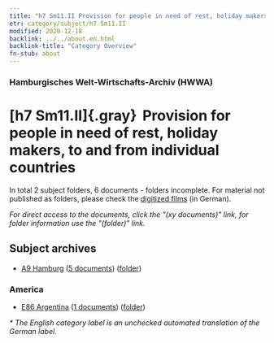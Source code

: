 ```yaml
---
title: "h7 Sm11.II Provision for people in need of rest, holiday makers, to and from individual countries"
etr: category/subject/h7 Sm11.II
modified: 2020-12-18
backlink: ../../about.en.html
backlink-title: "Category Overview"
fn-stub: about
---
```


### Hamburgisches Welt-Wirtschafts-Archiv (HWWA)
# [h7 Sm11.II]{.gray}&#8201; Provision for people in need of rest, holiday makers, to and from individual countries&#160; 





In total 2 subject folders, 6 documents - folders incomplete.
For material not published as folders, please check the [digitized films](/film/h1_sh) (in German).

_For direct access to the documents, click the "(xy documents)" link, for folder information use the "(folder)" link._

## Subject archives


- [A9 Hamburg](../../../geo/about.en.html#A9) (<a href="https://dfg-viewer.de/show/?tx_dlf[id]=https://pm20.zbw.eu/mets/sh/1409xx/140905/1446xx/144691/public.mets.en.xml" target="_blank">5 documents</a>) ([folder](http://purl.org/pressemappe20/folder/sh/140905,144691))

### America

- [E86 Argentina](../../../geo/about.en.html#E86) (<a href="https://dfg-viewer.de/show/?tx_dlf[id]=https://pm20.zbw.eu/mets/sh/1416xx/141692/1446xx/144691/public.mets.en.xml" target="_blank">1 documents</a>) ([folder](http://purl.org/pressemappe20/folder/sh/141692,144691))


_* The English category label is an unchecked automated translation of the German label._

